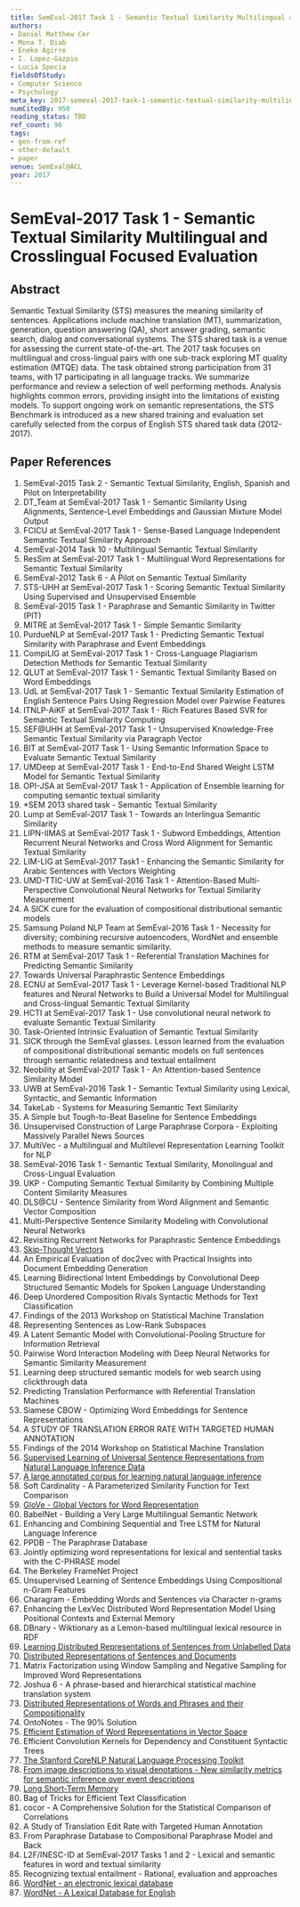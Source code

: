 ```yaml
---
title: SemEval-2017 Task 1 - Semantic Textual Similarity Multilingual and Crosslingual Focused Evaluation
authors:
- Daniel Matthew Cer
- Mona T. Diab
- Eneko Agirre
- I. Lopez-Gazpio
- Lucia Specia
fieldsOfStudy:
- Computer Science
- Psychology
meta_key: 2017-semeval-2017-task-1-semantic-textual-similarity-multilingual-and-crosslingual-focused-evaluation
numCitedBy: 950
reading_status: TBD
ref_count: 96
tags:
- gen-from-ref
- other-default
- paper
venue: SemEval@ACL
year: 2017
---
```


# SemEval-2017 Task 1 - Semantic Textual Similarity Multilingual and Crosslingual Focused Evaluation

## Abstract

Semantic Textual Similarity (STS) measures the meaning similarity of sentences. Applications include machine translation (MT), summarization, generation, question answering (QA), short answer grading, semantic search, dialog and conversational systems. The STS shared task is a venue for assessing the current state-of-the-art. The 2017 task focuses on multilingual and cross-lingual pairs with one sub-track exploring MT quality estimation (MTQE) data. The task obtained strong participation from 31 teams, with 17 participating in all language tracks. We summarize performance and review a selection of well performing methods. Analysis highlights common errors, providing insight into the limitations of existing models. To support ongoing work on semantic representations, the STS Benchmark is introduced as a new shared training and evaluation set carefully selected from the corpus of English STS shared task data (2012-2017).

## Paper References

1. SemEval-2015 Task 2 - Semantic Textual Similarity, English, Spanish and Pilot on Interpretability
2. DT_Team at SemEval-2017 Task 1 - Semantic Similarity Using Alignments, Sentence-Level Embeddings and Gaussian Mixture Model Output
3. FCICU at SemEval-2017 Task 1 - Sense-Based Language Independent Semantic Textual Similarity Approach
4. SemEval-2014 Task 10 - Multilingual Semantic Textual Similarity
5. ResSim at SemEval-2017 Task 1 - Multilingual Word Representations for Semantic Textual Similarity
6. SemEval-2012 Task 6 - A Pilot on Semantic Textual Similarity
7. STS-UHH at SemEval-2017 Task 1 - Scoring Semantic Textual Similarity Using Supervised and Unsupervised Ensemble
8. SemEval-2015 Task 1 - Paraphrase and Semantic Similarity in Twitter (PIT)
9. MITRE at SemEval-2017 Task 1 - Simple Semantic Similarity
10. PurdueNLP at SemEval-2017 Task 1 - Predicting Semantic Textual Similarity with Paraphrase and Event Embeddings
11. CompiLIG at SemEval-2017 Task 1 - Cross-Language Plagiarism Detection Methods for Semantic Textual Similarity
12. QLUT at SemEval-2017 Task 1 - Semantic Textual Similarity Based on Word Embeddings
13. UdL at SemEval-2017 Task 1 - Semantic Textual Similarity Estimation of English Sentence Pairs Using Regression Model over Pairwise Features
14. ITNLP-AiKF at SemEval-2017 Task 1 - Rich Features Based SVR for Semantic Textual Similarity Computing
15. SEF@UHH at SemEval-2017 Task 1 - Unsupervised Knowledge-Free Semantic Textual Similarity via Paragraph Vector
16. BIT at SemEval-2017 Task 1 - Using Semantic Information Space to Evaluate Semantic Textual Similarity
17. UMDeep at SemEval-2017 Task 1 - End-to-End Shared Weight LSTM Model for Semantic Textual Similarity
18. OPI-JSA at SemEval-2017 Task 1 - Application of Ensemble learning for computing semantic textual similarity
19. *SEM 2013 shared task - Semantic Textual Similarity
20. Lump at SemEval-2017 Task 1 - Towards an Interlingua Semantic Similarity
21. LIPN-IIMAS at SemEval-2017 Task 1 - Subword Embeddings, Attention Recurrent Neural Networks and Cross Word Alignment for Semantic Textual Similarity
22. LIM-LIG at SemEval-2017 Task1 - Enhancing the Semantic Similarity for Arabic Sentences with Vectors Weighting
23. UMD-TTIC-UW at SemEval-2016 Task 1 - Attention-Based Multi-Perspective Convolutional Neural Networks for Textual Similarity Measurement
24. A SICK cure for the evaluation of compositional distributional semantic models
25. Samsung Poland NLP Team at SemEval-2016 Task 1 - Necessity for diversity; combining recursive autoencoders, WordNet and ensemble methods to measure semantic similarity.
26. RTM at SemEval-2017 Task 1 - Referential Translation Machines for Predicting Semantic Similarity
27. Towards Universal Paraphrastic Sentence Embeddings
28. ECNU at SemEval-2017 Task 1 - Leverage Kernel-based Traditional NLP features and Neural Networks to Build a Universal Model for Multilingual and Cross-lingual Semantic Textual Similarity
29. HCTI at SemEval-2017 Task 1 - Use convolutional neural network to evaluate Semantic Textual Similarity
30. Task-Oriented Intrinsic Evaluation of Semantic Textual Similarity
31. SICK through the SemEval glasses. Lesson learned from the evaluation of compositional distributional semantic models on full sentences through semantic relatedness and textual entailment
32. Neobility at SemEval-2017 Task 1 - An Attention-based Sentence Similarity Model
33. UWB at SemEval-2016 Task 1 - Semantic Textual Similarity using Lexical, Syntactic, and Semantic Information
34. TakeLab - Systems for Measuring Semantic Text Similarity
35. A Simple but Tough-to-Beat Baseline for Sentence Embeddings
36. Unsupervised Construction of Large Paraphrase Corpora - Exploiting Massively Parallel News Sources
37. MultiVec - a Multilingual and Multilevel Representation Learning Toolkit for NLP
38. SemEval-2016 Task 1 - Semantic Textual Similarity, Monolingual and Cross-Lingual Evaluation
39. UKP - Computing Semantic Textual Similarity by Combining Multiple Content Similarity Measures
40. DLS@CU - Sentence Similarity from Word Alignment and Semantic Vector Composition
41. Multi-Perspective Sentence Similarity Modeling with Convolutional Neural Networks
42. Revisiting Recurrent Networks for Paraphrastic Sentence Embeddings
43. [Skip-Thought Vectors](2015-skip-thought-vectors)
44. An Empirical Evaluation of doc2vec with Practical Insights into Document Embedding Generation
45. Learning Bidirectional Intent Embeddings by Convolutional Deep Structured Semantic Models for Spoken Language Understanding
46. Deep Unordered Composition Rivals Syntactic Methods for Text Classification
47. Findings of the 2013 Workshop on Statistical Machine Translation
48. Representing Sentences as Low-Rank Subspaces
49. A Latent Semantic Model with Convolutional-Pooling Structure for Information Retrieval
50. Pairwise Word Interaction Modeling with Deep Neural Networks for Semantic Similarity Measurement
51. Learning deep structured semantic models for web search using clickthrough data
52. Predicting Translation Performance with Referential Translation Machines
53. Siamese CBOW - Optimizing Word Embeddings for Sentence Representations
54. A STUDY OF TRANSLATION ERROR RATE WITH TARGETED HUMAN ANNOTATION
55. Findings of the 2014 Workshop on Statistical Machine Translation
56. [Supervised Learning of Universal Sentence Representations from Natural Language Inference Data](2017-supervised-learning-of-universal-sentence-representations-from-natural-language-inference-data)
57. [A large annotated corpus for learning natural language inference](2015-a-large-annotated-corpus-for-learning-natural-language-inference)
58. Soft Cardinality - A Parameterized Similarity Function for Text Comparison
59. [GloVe - Global Vectors for Word Representation](2014-glove-global-vectors-for-word-representation)
60. BabelNet - Building a Very Large Multilingual Semantic Network
61. Enhancing and Combining Sequential and Tree LSTM for Natural Language Inference
62. PPDB - The Paraphrase Database
63. Jointly optimizing word representations for lexical and sentential tasks with the C-PHRASE model
64. The Berkeley FrameNet Project
65. Unsupervised Learning of Sentence Embeddings Using Compositional n-Gram Features
66. Charagram - Embedding Words and Sentences via Character n-grams
67. Enhancing the LexVec Distributed Word Representation Model Using Positional Contexts and External Memory
68. DBnary - Wiktionary as a Lemon-based multilingual lexical resource in RDF
69. [Learning Distributed Representations of Sentences from Unlabelled Data](2016-learning-distributed-representations-of-sentences-from-unlabelled-data)
70. [Distributed Representations of Sentences and Documents](2014-distributed-representations-of-sentences-and-documents)
71. Matrix Factorization using Window Sampling and Negative Sampling for Improved Word Representations
72. Joshua 6 - A phrase-based and hierarchical statistical machine translation system
73. [Distributed Representations of Words and Phrases and their Compositionality](2013-distributed-representations-of-words-and-phrases-and-their-compositionality)
74. OntoNotes - The 90% Solution
75. [Efficient Estimation of Word Representations in Vector Space](2013-efficient-estimation-of-word-representations-in-vector-space)
76. Efficient Convolution Kernels for Dependency and Constituent Syntactic Trees
77. [The Stanford CoreNLP Natural Language Processing Toolkit](2014-the-stanford-corenlp-natural-language-processing-toolkit)
78. [From image descriptions to visual denotations - New similarity metrics for semantic inference over event descriptions](2014-from-image-descriptions-to-visual-denotations-new-similarity-metrics-for-semantic-inference-over-event-descriptions)
79. [Long Short-Term Memory](1997-long-short-term-memory)
80. Bag of Tricks for Efficient Text Classification
81. cocor - A Comprehensive Solution for the Statistical Comparison of Correlations
82. A Study of Translation Edit Rate with Targeted Human Annotation
83. From Paraphrase Database to Compositional Paraphrase Model and Back
84. L2F/INESC-ID at SemEval-2017 Tasks 1 and 2 - Lexical and semantic features in word and textual similarity
85. Recognizing textual entailment - Rational, evaluation and approaches
86. [WordNet - an electronic lexical database](2000-wordnet-an-electronic-lexical-database)
87. [WordNet - A Lexical Database for English](1992-wordnet-a-lexical-database-for-english)
